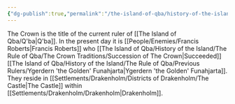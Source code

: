 ```yaml
---
{"dg-publish":true,"permalink":"/the-island-of-qba/history-of-the-island/the-rule-of-qba/the-crown/"}
---
```


The Crown is the title of the current ruler of [[The Island of Qba/Q'ba\|Q'ba]]. In the present day it is [[People/Enemies/Francis Roberts\|Francis Roberts]] who [[The Island of Qba/History of the Island/The Rule of Qba/The Crown Traditions/Succession of The Crown\|Succeeded]] [[The Island of Qba/History of the Island/The Rule of Qba/Previous Rulers/Ygerdern 'the Golden' Funahjarta\|Ygerdern 'the Golden' Funahjarta]]. They reside in [[Settlements/Drakenholm/Districts of Drakenholm/The Castle\|The Castle]] within [[Settlements/Drakenholm/Drakenholm\|Drakenholm]].